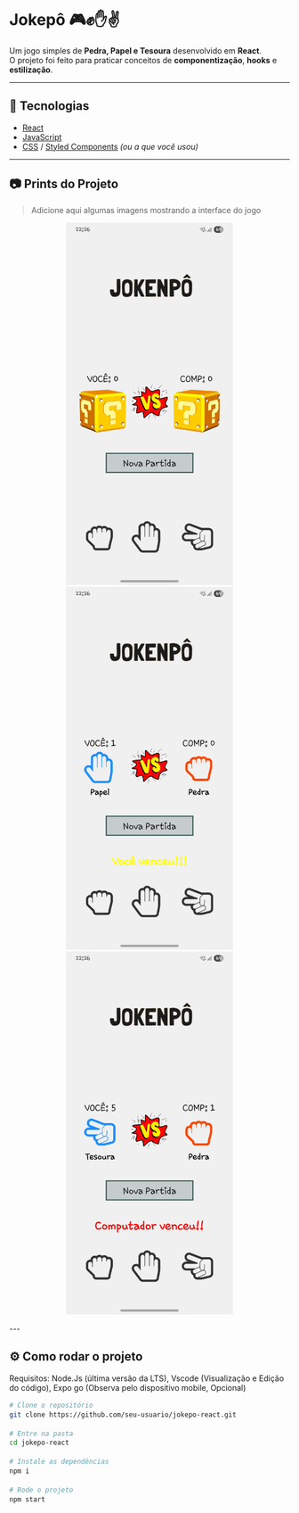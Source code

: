 # Jokepô 🎮✊✋✌️

Um jogo simples de **Pedra, Papel e Tesoura** desenvolvido em **React**.  
O projeto foi feito para praticar conceitos de **componentização**, **hooks** e **estilização**.

---

## 🚀 Tecnologias
- [React](https://reactjs.org/)
- [JavaScript](https://developer.mozilla.org/pt-BR/docs/Web/JavaScript)
- [CSS](https://developer.mozilla.org/pt-BR/docs/Web/CSS) / [Styled Components](https://styled-components.com/) *(ou a que você usou)*

---

## 📷 Prints do Projeto
> Adicione aqui algumas imagens mostrando a interface do jogo

<p align="center">
  <img src="./prints/inicial.jpg" width="300"/>
  <img src="./prints/vencedor_jg.jpg" width="300"/>
  <img src="./prints/vencedor_com.jpg" width="300"/>
</p>
---

## ⚙️ Como rodar o projeto

Requisitos: Node.Js (última versão da LTS), Vscode (Visualização e Edição do código), Expo go (Observa pelo dispositivo mobile, Opcional)

```bash
# Clone o repositório
git clone https://github.com/seu-usuario/jokepo-react.git

# Entre na pasta
cd jokepo-react

# Instale as dependências
npm i

# Rode o projeto
npm start
